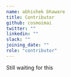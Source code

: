 ```yaml
---
name: abhishek bhaware
title: Contributor
github: cosmoimai
twitter: ""
linkedin: ""
slack: ""
joining_date: ""
role: "contributor"
---
```


Still waiting for this
